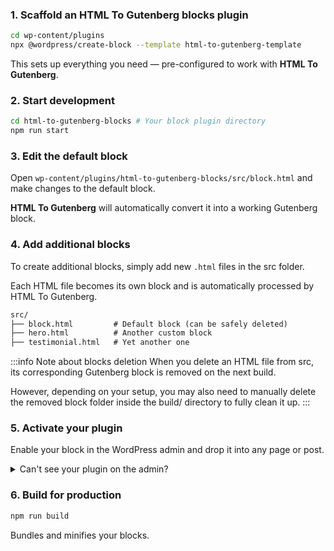 ### 1. Scaffold an HTML To Gutenberg blocks plugin

```bash
cd wp-content/plugins
npx @wordpress/create-block --template html-to-gutenberg-template
```

This sets up everything you need — pre-configured to work with **HTML To Gutenberg**.

### 2. Start development

```bash
cd html-to-gutenberg-blocks # Your block plugin directory
npm run start
```

### 3. Edit the default block

Open `wp-content/plugins/html-to-gutenberg-blocks/src/block.html` and make changes to the default block.

**HTML To Gutenberg** will automatically convert it into a working Gutenberg block.

### 4. Add additional blocks

To create additional blocks, simply add new `.html` files in the src folder.

Each HTML file becomes its own block and is automatically processed by HTML To Gutenberg.

```txt
src/
├── block.html         # Default block (can be safely deleted)
├── hero.html          # Another custom block
├── testimonial.html   # Yet another one
```

:::info Note about blocks deletion
When you delete an HTML file from src, its corresponding Gutenberg block is removed on the next build.

However, depending on your setup, you may also need to manually delete the removed block folder inside the build/ directory to fully clean it up.
:::

### 5. Activate your plugin

Enable your block in the WordPress admin and drop it into any page or post.

<details>
<summary>Can't see your plugin on the admin?</summary>

:::warning
Make sure you set a **title** when generating the plugin with `@wordpress/create-block`. If you don’t, the plugin may not appear in the WordPress plugins page.

If you forgot to add one, open the root PHP file of your plugin and add a `Plugin Name` like so:

```php
<?php

/**
 * Plugin Name:       HTML To Gutenberg Blocks <------ Add a name here
 * Version:           0.1.0
 * Requires at least: 6.7
 * Requires PHP:      7.4
 * Author:            The WordPress Contributors
 * License:           GPL-2.0-or-later
 * License URI:       https://www.gnu.org/licenses/gpl-2.0.html
 * Text Domain:       textdomain
 *
 * @package CreateBlock
 */
```

:::

</details>

### 6. Build for production

```bash
npm run build
```

Bundles and minifies your blocks.
